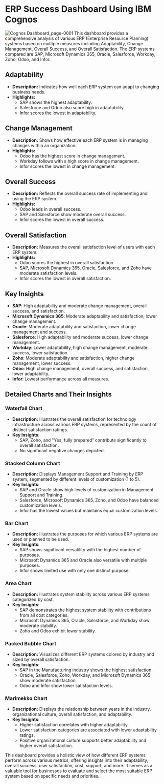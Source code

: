 # ERP Success Dashboard Using IBM Cognos

![Cognos Dashboard_page-0001](https://github.com/Abhi-37/ERP-Success-Analysis-using-IBM-Cognos-SPSS/assets/169159978/7beabc9f-5841-497e-a5ea-7ea76aba29e7)
This dashboard provides a comprehensive analysis of various ERP (Enterprise Resource Planning) systems based on multiple measures including Adaptability, Change Management, Overall Success, and Overall Satisfaction. The ERP systems compared are SAP, Microsoft Dynamics 365, Oracle, Salesforce, Workday, Zoho, Odoo, and Infor.

## Adaptability
- **Description:** Indicates how well each ERP system can adapt to changing business needs.
- **Highlights:**
  - SAP shows the highest adaptability.
  - Salesforce and Odoo also score high in adaptability.
  - Infor scores the lowest in adaptability.

## Change Management
- **Description:** Shows how effective each ERP system is in managing changes within an organization.
- **Highlights:**
  - Odoo has the highest score in change management.
  - Workday follows with a high score in change management.
  - Infor scores the lowest in change management.

## Overall Success
- **Description:** Reflects the overall success rate of implementing and using the ERP system.
- **Highlights:**
  - Odoo leads in overall success.
  - SAP and Salesforce show moderate overall success.
  - Infor scores the lowest in overall success.

## Overall Satisfaction
- **Description:** Measures the overall satisfaction level of users with each ERP system.
- **Highlights:**
  - Odoo scores the highest in overall satisfaction.
  - SAP, Microsoft Dynamics 365, Oracle, Salesforce, and Zoho have moderate satisfaction levels.
  - Infor scores the lowest in overall satisfaction.

## Key Insights
- **SAP**: High adaptability and moderate change management, overall success, and satisfaction.
- **Microsoft Dynamics 365**: Moderate adaptability and satisfaction, lower change management.
- **Oracle**: Moderate adaptability and satisfaction, lower change management and success.
- **Salesforce**: High adaptability and moderate success, lower change management.
- **Workday**: Lower adaptability, high change management, moderate success, lower satisfaction.
- **Zoho**: Moderate adaptability and satisfaction, higher change management, lower success.
- **Odoo**: High change management, overall success, and satisfaction, lower adaptability.
- **Infor**: Lowest performance across all measures.

## Detailed Charts and Their Insights
### Waterfall Chart
- **Description:** Illustrates the overall satisfaction for technology infrastructure across various ERP systems, represented by the count of distinct satisfaction ratings.
- **Key Insights:**
  - SAP, Zoho, and "Yes, fully prepared" contribute significantly to overall satisfaction.
  - No significant negative changes depicted.

### Stacked Column Chart
- **Description:** Displays Management Support and Training by ERP system, segmented by different levels of customization (1 to 5).
- **Key Insights:**
  - SAP and Oracle show high levels of customization in Management Support and Training.
  - Salesforce, Microsoft Dynamics 365, Zoho, and Odoo have balanced customization levels.
  - Infor has the lowest values but maintains equal customization levels.

### Bar Chart
- **Description:** Illustrates the purposes for which various ERP systems are used or planned to be used.
- **Key Insights:**
  - SAP shows significant versatility with the highest number of purposes.
  - Microsoft Dynamics 365 and Oracle also versatile with multiple purposes.
  - Infor shows limited use with only one distinct purpose.

### Area Chart
- **Description:** Illustrates system stability across various ERP systems categorized by cost.
- **Key Insights:**
  - SAP demonstrates the highest system stability with contributions from all cost categories.
  - Microsoft Dynamics 365, Oracle, Salesforce, and Workday show moderate stability.
  - Zoho and Odoo exhibit lower stability.

### Packed Bubble Chart
- **Description:** Visualizes different ERP systems colored by industry and sized by overall satisfaction.
- **Key Insights:**
  - SAP in the Manufacturing industry shows the highest satisfaction.
  - Oracle, Salesforce, Zoho, Workday, and Microsoft Dynamics 365 show moderate satisfaction.
  - Odoo and Infor show lower satisfaction levels.

### Marimekko Chart
- **Description:** Displays the relationship between years in the industry, organizational culture, overall satisfaction, and adaptability.
- **Key Insights:**
  - Higher satisfaction correlates with higher adaptability.
  - Lower satisfaction categories are associated with lower adaptability ratings.
  - Positive organizational culture supports better adaptability and higher overall satisfaction.

This dashboard provides a holistic view of how different ERP systems perform across various metrics, offering insights into their adaptability, overall success, user satisfaction, cost, support, and more. It serves as a valuable tool for businesses to evaluate and select the most suitable ERP system based on specific needs and priorities.
